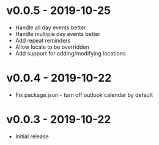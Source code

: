 # v0.0.5 - 2019-10-25
- Handle all day events better
- Handle multiple day events better
- Add repeat reminders
- Allow locale to be overridden
- Add support for adding/modifying locations

# v0.0.4 - 2019-10-22
- Fix package.json - turn off outlook calendar by default

# v0.0.3 - 2019-10-22
- Initial release
